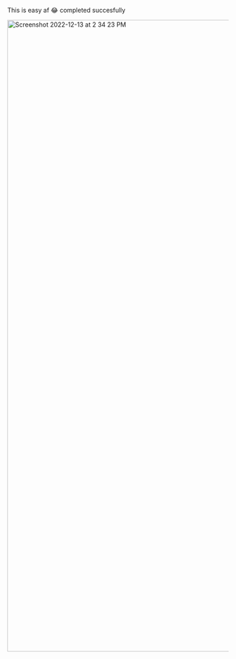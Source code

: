 This is easy af :joy:
completed succesfully

<img width="1440" alt="Screenshot 2022-12-13 at 2 34 23 PM" src="https://user-images.githubusercontent.com/117556787/207274362-5eba5d98-16ee-45eb-b379-474697972379.png">
